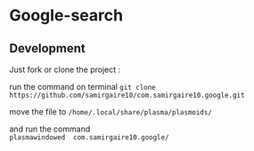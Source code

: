 # Google-search


## Development

Just fork or clone the project :


run the command on terminal 
`git clone https://github.com/samirgaire10/com.samirgaire10.google.git`

move the file to `/home/.local/share/plasma/plasmoids/`

and run the command  
`plasmawindowed  com.samirgaire10.google/`
